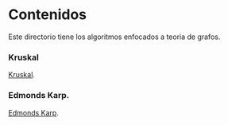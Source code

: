 # Contenidos
Este directorio tiene los algoritmos enfocados a teoria de grafos.
### Kruskal
[Kruskal](https://github.com/Lutyvr02/Algoritmica/tree/main/Contenidos/Teoria%20de%20grafos/Kruskal).
### Edmonds Karp.
[Edmonds Karp](https://github.com/Lutyvr02/Algoritmica/tree/main/Contenidos/Teoria%20de%20grafos/Edmons%20karp).
